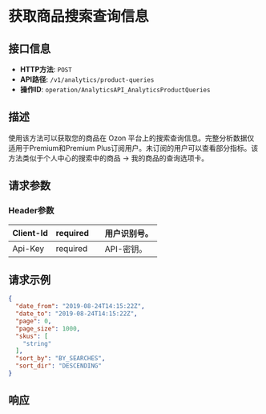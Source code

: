 # 获取商品搜索查询信息

## 接口信息

- **HTTP方法**: `POST`
- **API路径**: `/v1/analytics/product-queries`
- **操作ID**: `operation/AnalyticsAPI_AnalyticsProductQueries`

## 描述

使用该方法可以获取您的商品在 Ozon 平台上的搜索查询信息。完整分析数据仅适用于Premium和Premium Plus订阅用户。未订阅的用户可以查看部分指标。该方法类似于个人中心的搜索中的商品 → 我的商品的查询选项卡。

## 请求参数

### Header参数

| Client-Id | required |  | 用户识别号。 |
|---|---|---|---|
| Api-Key | required |  | API-密钥。 |

## 请求示例

```json
{
  "date_from": "2019-08-24T14:15:22Z",
  "date_to": "2019-08-24T14:15:22Z",
  "page": 0,
  "page_size": 1000,
  "skus": [
    "string"
  ],
  "sort_by": "BY_SEARCHES",
  "sort_dir": "DESCENDING"
}
```

## 响应

